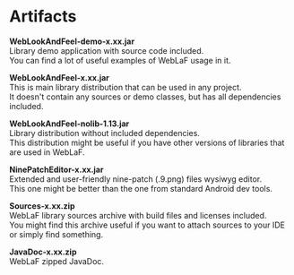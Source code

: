 Artifacts
==========

**WebLookAndFeel-demo-x.xx.jar**<br>
Library demo application with source code included.<br>
You can find a lot of useful examples of WebLaF usage in it.

**WebLookAndFeel-x.xx.jar**<br>
This is main library distribution that can be used in any project.<br>
It doesn't contain any sources or demo classes, but has all dependencies included.

**WebLookAndFeel-nolib-1.13.jar**<br>
Library distribution without included dependencies.<br>
This distribution might be useful if you have other versions of libraries that are used in WebLaF.

**NinePatchEditor-x.xx.jar**<br>
Extended and user-friendly nine-patch (.9.png) files wysiwyg editor.<br>
This one might be better than the one from standard Android dev tools.

**Sources-x.xx.zip**<br>
WebLaF library sources archive with build files and licenses included.<br>
You might find this archive useful if you want to attach sources to your IDE or simply find something.

**JavaDoc-x.xx.zip**<br>
WebLaF zipped JavaDoc.
